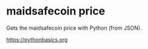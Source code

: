 # maidsafecoin price 

Gets the maidsafecoin price with Python (from JSON).

https://pythonbasics.org
